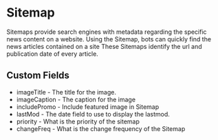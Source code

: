 # Sitemap

Sitemaps provide search engines with metadata regarding the specific news content on a website. Using the Sitemap, bots can quickly find the news articles contained on a site
These Sitemaps identify the url and publication date of every article.

## Custom Fields

- imageTitle - The title for the image.
- imageCaption - The caption for the image
- includePromo - Include featured image in Sitemap
- lastMod - The date field to use to display the lastmod.
- priority - What is the priority of the sitemap
- changeFreq - What is the change frequency of the Sitemap
